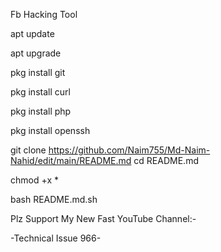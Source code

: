 Fb Hacking Tool

apt update 

apt upgrade

pkg install git

pkg install curl

pkg install php

pkg install openssh

git clone https://github.com/Naim755/Md-Naim-Nahid/edit/main/README.md
cd README.md

chmod +x * 

bash README.md.sh



Plz Support My New Fast YouTube Channel:-

-Technical Issue 966-
